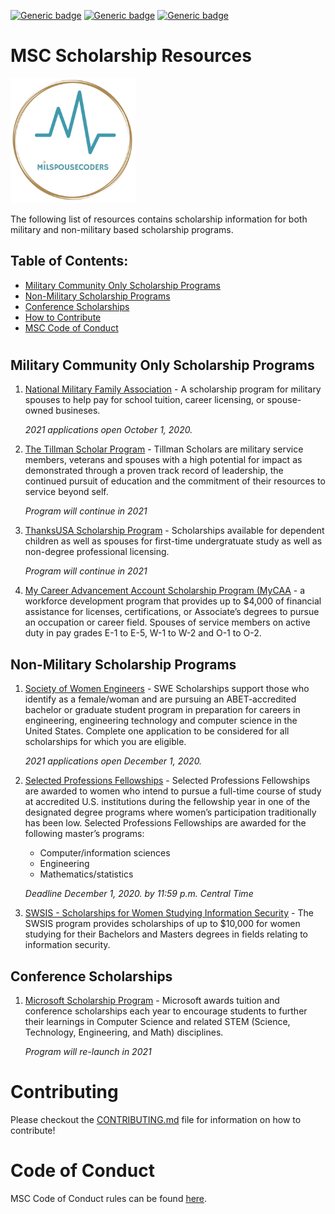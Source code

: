 [![Generic badge](https://img.shields.io/badge/MilSpouseCoders-Beginner-teal.svg)](https://shields.io/)
[![Generic badge](https://img.shields.io/badge/MilSpouseCoders-Scholarships-green.svg)](https://shields.io/)
[![Generic badge](https://img.shields.io/badge/PRs-Welcome-green.svg)](https://shields.io/)

# MSC Scholarship Resources

<img style="left" src="assets/msc-Logo6inx6inText-TransparentBg.png" width="200" />

The following list of resources contains scholarship information for both military and non-military based scholarship programs.

## Table of Contents:

-   [Military Community Only Scholarship Programs](#military-community-only-scholarship-programs)
-   [Non-Military Scholarship Programs](#non-military-scholarship-programs)
-   [Conference Scholarships](#conference-scholarships)
-   [How to Contribute](#contributing)
-   [MSC Code of Conduct](#code-of-conduct)

#

## Military Community Only Scholarship Programs

1. [National Military Family Association](https://www.militaryfamily.org/programs/spouses-scholarships/) - A scholarship program for military spouses to help pay for school tuition, career licensing, or spouse-owned busineses.

    _2021 applications open October 1, 2020._

2. [The Tillman Scholar Program](https://pattillmanfoundation.org/apply-to-be-a-scholar/) - Tillman Scholars are military service members, veterans and spouses with a high potential for impact as demonstrated through a proven track record of leadership, the continued pursuit of education and the commitment of their resources to service beyond self.

    _Program will continue in 2021_

3. [ThanksUSA Scholarship Program](https://www.thanksusa.org/scholarships.html) - Scholarships available for dependent children as well as spouses for first-time undergratuate study as well as non-degree professional licensing.

    _Program will continue in 2021_

4. [My Career Advancement Account Scholarship Program (MyCAA](https://mycaa.militaryonesource.mil/mycaa) - a workforce development program that provides up to \$4,000 of financial assistance for licenses, certifications, or Associate’s degrees to pursue an occupation or career field. Spouses of service members on active duty in pay grades E-1 to E-5, W-1 to W-2 and O-1 to O-2.

## Non-Military Scholarship Programs

1. [Society of Women Engineers](https://swe.org/scholarships/) - SWE Scholarships support those who identify as a female/woman and are pursuing an ABET-accredited bachelor or graduate student program in preparation for careers in engineering, engineering technology and computer science in the United States. Complete one application to be considered for all scholarships for which you are eligible.

    _2021 applications open December 1, 2020._

2. [Selected Professions Fellowships](https://www.aauw.org/resources/programs/fellowships-grants/current-opportunities/selected-professions-fellowships/) -
   Selected Professions Fellowships are awarded to women who intend to pursue a full-time course of study at accredited U.S. institutions during the fellowship year in one of the designated degree programs where women’s participation traditionally has been low.
   Selected Professions Fellowships are awarded for the following master’s programs:

    - Computer/information sciences
    - Engineering
    - Mathematics/statistics

    _Deadline December 1, 2020. by 11:59 p.m. Central Time_

3. [SWSIS - Scholarships for Women Studying Information Security](https://cra.org/cra-wp/scholarships-and-awards/scholarships/swsis/) - The SWSIS program provides scholarships of up to \$10,000 for women studying for their Bachelors and Masters degrees in fields relating to information security.

## Conference Scholarships

1. [Microsoft Scholarship Program](https://careers.microsoft.com/students/us/en/usscholarshipprogram) - Microsoft awards tuition and conference scholarships each year to encourage students to further their learnings in Computer Science and related STEM (Science, Technology, Engineering, and Math) disciplines.

    _Program will re-launch in 2021_

# Contributing

Please checkout the [CONTRIBUTING.md](CONTRIBUTING.md) file for information on how to contribute!

# Code of Conduct

MSC Code of Conduct rules can be found [here](CODE_OF_CONDUCT.md).
